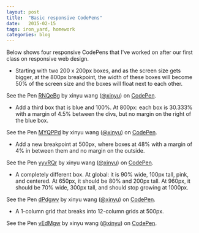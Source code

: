 ```yaml
---
layout: post
title:  "Basic responsive CodePens"
date:   2015-02-15
tags: iron_yard, homework
categories: blog
---
```

Below shows four responsive CodePens that I've worked on after our first class on responsive web design. 

* Starting with two 200 x 200px boxes, and as the screen size gets bigger, at the 800px breakpoint, the width of these boxes will become 50% of the screen size and the boxes will float next to each other.

<p data-height="268" data-theme-id="0" data-slug-hash="RNQeBg" data-default-tab="result" data-user="xinyu" class='codepen'>See the Pen <a href='http://codepen.io/xinyu/pen/RNQeBg/'>RNQeBg</a> by xinyu wang (<a href='http://codepen.io/xinyu'>@xinyu</a>) on <a href='http://codepen.io'>CodePen</a>.</p>
<script async src="//assets.codepen.io/assets/embed/ei.js"></script>  

* Add a third box that is blue and 100%. At 800px: each box is 30.333% with a margin of 4.5% between the divs, but no margin on the right of the blue box.

<p data-height="268" data-theme-id="0" data-slug-hash="MYQPPd" data-default-tab="result" data-user="xinyu" class='codepen'>See the Pen <a href='http://codepen.io/xinyu/pen/MYQPPd/'>MYQPPd</a> by xinyu wang (<a href='http://codepen.io/xinyu'>@xinyu</a>) on <a href='http://codepen.io'>CodePen</a>.</p>
<script async src="//assets.codepen.io/assets/embed/ei.js"></script>

* Add a new breakpoint at 500px, where boxes at 48% with a margin of 4% in between them and no margin on the outside. 

<p data-height="268" data-theme-id="0" data-slug-hash="yyvRQr" data-default-tab="result" data-user="xinyu" class='codepen'>See the Pen <a href='http://codepen.io/xinyu/pen/yyvRQr/'>yyvRQr</a> by xinyu wang (<a href='http://codepen.io/xinyu'>@xinyu</a>) on <a href='http://codepen.io'>CodePen</a>.</p>
<script async src="//assets.codepen.io/assets/embed/ei.js"></script>

* A completely different box. At global: it is 90% wide, 100px tall, pink, and centered. At 650px, it should be 80% and 200px tall. At 960px, it should be 70% wide, 300px tall, and should stop growing at 1000px.

<p data-height="268" data-theme-id="0" data-slug-hash="dPdgwv" data-default-tab="result" data-user="xinyu" class='codepen'>See the Pen <a href='http://codepen.io/xinyu/pen/dPdgwv/'>dPdgwv</a> by xinyu wang (<a href='http://codepen.io/xinyu'>@xinyu</a>) on <a href='http://codepen.io'>CodePen</a>.</p>
<script async src="//assets.codepen.io/assets/embed/ei.js"></script>

* A 1-column grid that breaks into 12-column grids at 500px.

<p data-height="268" data-theme-id="0" data-slug-hash="vEdMgw" data-default-tab="result" data-user="xinyu" class='codepen'>See the Pen <a href='http://codepen.io/xinyu/pen/vEdMgw/'>vEdMgw</a> by xinyu wang (<a href='http://codepen.io/xinyu'>@xinyu</a>) on <a href='http://codepen.io'>CodePen</a>.</p>
<script async src="//assets.codepen.io/assets/embed/ei.js"></script>